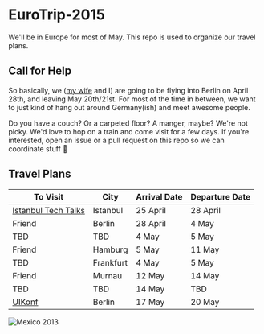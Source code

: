 # EuroTrip-2015
We'll be in Europe for most of May. This repo is used to organize our travel plans. 

## Call for Help

So basically, we ([my wife](https://twitter.com/ashleykrista) and I) are going to be flying into Berlin on April 28th, and leaving May 20th/21st. For most of the time in between, we want to just kind of hang out around Germany(ish) and meet awesome people. 

Do you have a couch? Or a carpeted floor? A manger, maybe? We're not picky. We'd love to hop on a train and come visit for a few days. If you're interested, open an issue or a pull request on this repo so we can coordinate stuff :tada:

## Travel Plans

| To Visit | City | Arrival Date | Departure Date
| -------- | ---- | ------------ | --------------
| [Istanbul Tech Talks](http://www.istanbultechtalks.com) | Istanbul | 25 April | 28 April
| Friend | Berlin | 28 April | 4 May
| TBD | TBD | 4 May | 5 May
| Friend | Hamburg | 5 May | 11 May
| TBD | Frankfurt | 4 May | 5 May
| Friend | Murnau | 12 May | 14 May
| TBD | TBD | 14 May | TBD
| [UIKonf](http://www.uikonf.com) | Berlin | 17 May | 20 May 

![Mexico 2013](https://scontent-lga.xx.fbcdn.net/hphotos-ash2/v/t1.0-9/1236488_10153172345200104_1539918335_n.jpg?oh=789e80fb5735b91f551b8aed1bedd14b&oe=55B23528)
